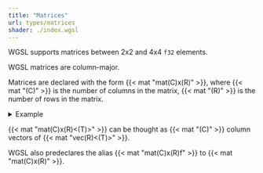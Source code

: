 ```yaml
---
title: "Matrices"
url: types/matrices
shader: ./index.wgsl
---
```


WGSL supports matrices between 2x2 and 4x4 `f32` elements.

WGSL matrices are column-major.

Matrices are declared with the form {{< mat "mat(C)x(R)<f32>" >}}, where {{< mat "(C)" >}} is the number of columns in the matrix, {{< mat "(R)" >}} is the number of rows in the matrix.

<details class='example'>
  <summary>Example</summary>

|                |                                                    |
|----------------|----------------------------------------------------|
| `mat2x3<f32>`  | A matrix with two columns and three rows of `f32`. |
| `mat4x2<f32>`  | A matrix with four columns and two rows of `f32`.  |

</details>

{{< mat "mat(C)x(R)<(T)>" >}} can be thought as {{< mat "(C)" >}} column vectors of {{< mat "vec(R)<(T)>" >}}.

WGSL also predeclares the alias {{< mat "mat(C)x(R)f" >}} to {{< mat "mat(C)x(R)<f32>" >}}.
